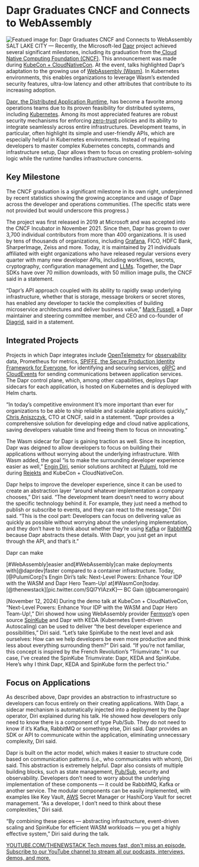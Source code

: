 # Dapr Graduates CNCF and Connects to WebAssembly
![Featued image for: Dapr Graduates CNCF and Connects to WebAssembly](https://cdn.thenewstack.io/media/2024/11/330ffd42-katelyn-perry-wtzwmhmkgoi-unsplash-1024x683.jpg)
SALT LAKE CITY — Recently, the Microsoft-led [Dapr](https://dapr.io/) project achieved several significant milestones, including its graduation from the[ Cloud Native Computing Foundation (CNCF)](https://cncf.io/?utm_content=inline+mention). This announcement was made during [KubeCon + CloudNativeCon](https://events.linuxfoundation.org/kubecon-cloudnativecon-north-america/). At the event, talks highlighted Dapr’s adaptation to the growing use of [WebAssembly (Wasm)](https://thenewstack.io/webassembly/). In Kubernetes environments, this enables organizations to leverage Wasm’s extended security features, ultra-low latency and other attributes that contribute to its increasing adoption.

[Dapr, the Distributed Application Runtime](https://thenewstack.io/zero-trust-security-for-distributed-applications-with-dapr-open-source/), has become a favorite among operations teams due to its proven feasibility for distributed systems, including [Kubernetes](https://thenewstack.io/kubernetes/). Among its most appreciated features are robust security mechanisms for enforcing [zero-trust](https://thenewstack.io/why-you-should-have-100-faith-in-zero-trust/) policies and its ability to integrate seamlessly across entire infrastructures. Development teams, in particular, often highlight its simple and user-friendly APIs, which are especially helpful in Kubernetes environments. Instead of requiring developers to master complex Kubernetes concepts, commands and infrastructure setup, Dapr allows them to focus on creating problem-solving logic while the runtime handles infrastructure concerns.
## Key Milestone
The CNCF graduation is a significant milestone in its own right, underpinned by recent statistics showing the growing acceptance and usage of Dapr across the developer and operations communities. (The specific stats were not provided but would underscore this progress.)

The project was first released in 2019 at Microsoft and was accepted into the CNCF Incubator in November 2021. Since then, Dapr has grown to over 3,700 individual contributors from more than 400 organizations. It is used by tens of thousands of organizations, including [Grafana](https://thenewstack.io/can-grafana-adaptive-metrics-help-slash-observability-costs/), FICO, HDFC Bank, SharperImage, Zeiss and more. Today, it is maintained by 21 individuals affiliated with eight organizations who have released regular versions every quarter with many new developer APIs, including workflows, secrets, cryptography, configuration management and [LLMs](https://thenewstack.io/why-llms-within-software-development-may-be-a-dead-end/). Together, the Dapr SDKs have over 70 million downloads, with 50 million image pulls, the CNCF said in a statement.

“Dapr’s API approach coupled with its ability to rapidly swap underlying infrastructure, whether that is storage, message brokers or secret stores, has enabled any developer to tackle the complexities of building microservice architectures and deliver business value,” [Mark Fussell](https://www.linkedin.com/in/mfussell/), a Dapr maintainer and steering committee member, and CEO and co-founder of [Diagrid](https://www.diagrid.io/), said in a statement.

## Integrated Projects
Projects in which Dapr integrates include [OpenTelemetry](https://thenewstack.io/why-the-latest-advances-in-opentelemetry-are-significant/) for [observability](https://thenewstack.io/observability/) data, Prometheus for metrics, [SPIFFE, the Secure Production Identity Framework for Everyone](https://thenewstack.io/the-rise-of-workload-identity-in-cloud-native-with-spiffe-spire/), for identifying and securing services, [gRPC](https://thenewstack.io/grpc-a-deep-dive-into-the-communication-pattern/) and [CloudEvents](https://thenewstack.io/cncf-cloudevents-a-lil-message-envelope-that-travels-far/) for sending communications between application services. The Dapr control plane, which, among other capabilities, deploys Dapr sidecars for each application, is hosted on Kubernetes and is deployed with Helm charts.

“In today’s competitive environment It’s more important than ever for organizations to be able to ship reliable and scalable applications quickly,” [Chris Aniszczyk](https://www.linkedin.com/in/caniszczyk/), CTO at CNCF, said in a statement. “Dapr provides a comprehensive solution for developing edge and cloud native applications, saving developers valuable time and freeing them to focus on innovating.”

The Wasm sidecar for Dapr is gaining traction as well. Since its inception, Dapr was deigned to allow developers to focus on building their applications without worrying about the underlying infrastructure. With Wasm added, the goal “is to make the surrounding developer experience easier as well,” [Engin Diri,](https://github.com/dirien) senior solutions architect at [Pulumi](https://www.pulumi.com/), told me during [Rejekts](https://cloud-native.rejekts.io/) and KubeCon + CloudNativeCon.

Dapr helps to improve the developer experience, since it can be used to create an abstraction layer “around whatever implementation a company chooses,” Diri said. “The development team doesn’t need to worry about the specific technology behind it. For example, they just need a method to publish or subscribe to events, and they can react to the message,” Diri said. “This is the cool part: Developers can focus on delivering value as quickly as possible without worrying about the underlying implementation, and they don’t have to think about whether they’re using [Kafka](https://thenewstack.io/top-10-tools-for-kafka-engineers/) or [RabbitMQ](https://thenewstack.io/rabbitmq-is-boring-and-i-love-it/) because Dapr abstracts these details. With Dapr, you just get an input through the API, and that’s it.”

Dapr can make

[#WebAssembly]easier and[#WebAssembly]can make deployments with[@daprdev]faster compared to a container infrastructure. Today,[@PulumiCorp]‘s Engin Diri’s talk: Next-Level Powers: Enhance Your IDP with the WASM and Dapr Hero Team-Up! at[#WasmCon]today.[@thenewstack][pic.twitter.com/SQl7YIAzxK]— BC Gain (@bcamerongain)

[November 12, 2024]
During the demo talk at KubeCon + CloudNativeCon, “Next-Level Powers: Enhance Your IDP with the WASM and Dapr Hero Team-Up!,” Diri showed how using WebAssembly provider [Fermyon](https://www.fermyon.com/?utm_content=inline+mention)’s open source [SpinKube](https://thenewstack.io/why-platform-engineers-are-embracing-webassembly-for-serverless/) and Dapr with KEDA (Kubernetes Event-driven Autoscaling) can be used to deliver “the best developer experience and possibilities,” Diri said. “Let’s take SpinKube to the next level and ask ourselves: How can we help developers be even more productive and think less about everything surrounding them?” Diri said. “If you’re not familiar, this concept is inspired by the French Revolution’s “Triumvirate.” In our case, I’ve created the SpinKube Triumvirate: Dapr, KEDA and SpinKube. Here’s why I think Dapr, KEDA and SpinKube form the perfect trio.”

## Focus on Applications
As described above, Dapr provides an abstraction to infrastructure so developers can focus entirely on their creating applications. With Dapr, a sidecar mechanism is automatically injected into a deployment by the Dapr operator, Diri explained during his talk. He showed how developers only need to know there is a component of type Pub/Sub. They do not need to know if it’s Kafka, RabbitMQ or something else, Diri said. Dapr provides an SDK or API to communicate within the application, eliminating unnecessary complexity, Diri said.

Dapr is built on the actor model, which makes it easier to structure code based on communication patterns (i.e., who communicates with whom), Diri said. This abstraction is extremely helpful. Dapr also consists of multiple building blocks, such as state management, [Pub/Sub](https://thenewstack.io/publish-subscribe-introduction-to-scalable-messaging/), security and observability. Developers don’t need to worry about the underlying implementation of these components — it could be RabbitMQ, Kafka or another service. The modular components can be easily implemented, with examples like Key Vault, [AWS](https://aws.amazon.com/?utm_content=inline+mention) Secret Manager or HashiCorp Vault for secret management. “As a developer, I don’t need to think about these complexities,” Diri said.

“By combining these pieces — abstracting infrastructure, event-driven scaling and SpinKube for efficient WASM workloads — you get a highly effective system,” Diri said during the talk.

[
YOUTUBE.COM/THENEWSTACK
Tech moves fast, don't miss an episode. Subscribe to our YouTube
channel to stream all our podcasts, interviews, demos, and more.
](https://youtube.com/thenewstack?sub_confirmation=1)
